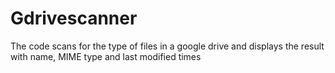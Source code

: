 # Gdrivescanner
The code scans for the type of files in a google drive and displays the result with name, MIME type and last modified times
